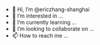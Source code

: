 - 👋 Hi, I’m @ericzhang-shanghai
- 👀 I’m interested in ...
- 🌱 I’m currently learning ...
- 💞️ I’m looking to collaborate on ...
- 📫 How to reach me ...

<!---
ericzhang-shanghai/ericzhang-shanghai is a ✨ special ✨ repository because its `README.md` (this file) appears on your GitHub profile.
You can click the Preview link to take a look at your changes.
--->
